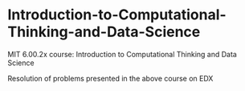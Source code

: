 # Introduction-to-Computational-Thinking-and-Data-Science
MIT 6.00.2x course: Introduction to Computational Thinking and Data Science

Resolution of problems presented in the above course on EDX

